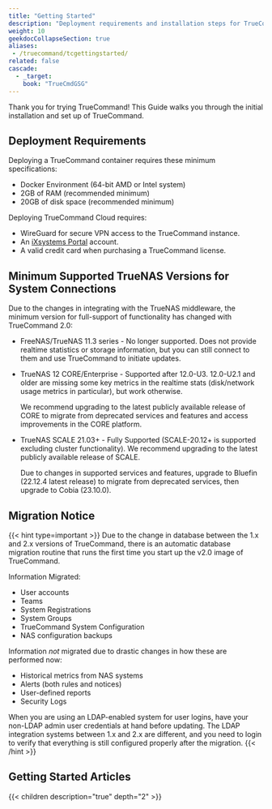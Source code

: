 ```yaml
---
title: "Getting Started"
description: "Deployment requirements and installation steps for TrueCommand."
weight: 10
geekdocCollapseSection: true
aliases:
 - /truecommand/tcgettingstarted/
related: false
cascade:
  - _target:
    book: "TrueCmdGSG"
---
```


Thank you for trying TrueCommand!
This Guide walks you through the initial installation and set up of TrueCommand.

## Deployment Requirements

Deploying a TrueCommand container requires these minimum specifications:

* Docker Environment (64-bit AMD or Intel system)
* 2GB of RAM (recommended minimum)
* 20GB of disk space (recommended minimum)

Deploying TrueCommand Cloud requires:

* WireGuard for secure VPN access to the TrueCommand instance.
* An [iXsystems Portal](https://portal.ixsystems.com/) account.
* A valid credit card when purchasing a TrueCommand license.

## Minimum Supported TrueNAS Versions for System Connections

Due to the changes in integrating with the TrueNAS middleware, the minimum version for full-support of functionality has changed with TrueCommand 2.0:

* FreeNAS/TrueNAS 11.3 series - No longer supported.
  Does not provide realtime statistics or storage information, but you can still connect to them and use TrueCommand to initiate updates.

* TrueNAS 12 CORE/Enterprise - Supported after 12.0-U3. 12.0-U2.1 and older are missing some key metrics in the realtime stats (disk/network usage metrics in particular), but work otherwise.

  We recommend upgrading to the latest publicly available release of CORE to migrate from deprecated services and features and access improvements in the CORE platform.

* TrueNAS SCALE 21.03+ - Fully Supported (SCALE-20.12+ is supported excluding cluster functionality). We recommend upgrading to the latest publicly available release of SCALE.

  Due to changes in supported services and features, upgrade to Bluefin (22.12.4 latest release) to migrate from deprecated services, then upgrade to Cobia (23.10.0).

## Migration Notice

{{< hint type=important >}}
Due to the change in database between the 1.x and 2.x versions of TrueCommand, there is an automatic database migration routine that runs the first time you start up the v2.0 image of TrueCommand.

Information Migrated:
* User accounts
* Teams
* System Registrations
* System Groups
* TrueCommand System Configuration
* NAS configuration backups

Information *not* migrated due to drastic changes in how these are performed now:
* Historical metrics from NAS systems
* Alerts (both rules and notices)
* User-defined reports
* Security Logs

When you are using an LDAP-enabled system for user logins, have your non-LDAP admin user credentials at hand before updating.
The LDAP integration systems between 1.x and 2.x are different, and you need to login to verify that everything is still configured properly after the migration.
{{< /hint >}}

## Getting Started Articles

{{< children description="true" depth="2" >}}

